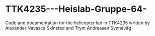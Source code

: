 # TTK4235---Heislab-Gruppe-64-
Code and documentation for the helicopter lab in TTK4235 written by Alexander Navasca Skinstad and Trym Andreasen Synnevåg
